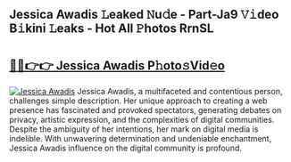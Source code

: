 ## Jessica Awadis 𝙻eaked 𝙽u𝚍e - Part-Ja9 𝚅𝚒deo B𝚒kini 𝙻eaks - Hot All 𝙿hotos RrnSL

# <h2><a href="http://ld19yi4.urlbe.top/?page=Jessica+Awadis">🔗🔗👉👉 Jessica Awadis P𝚑oto𝚜Vid𝚎o</a></h2>

[![Jessica Awadis](https://i.imgur.com/eBuTRDB.gif)](http://ld19yi4.urlbe.top/?page=Jessica+Awadis)
Jessica Awadis, a multifaceted and contentious person, challenges simple description. Her unique approach to creating a web presence has fascinated and provoked spectators, generating debates on privacy, artistic expression, and the complexities of digital communities. Despite the ambiguity of her intentions, her mark on digital media is indelible. With unwavering determination and undeniable enchantment, Jessica Awadis influence on the digital community is profound.
